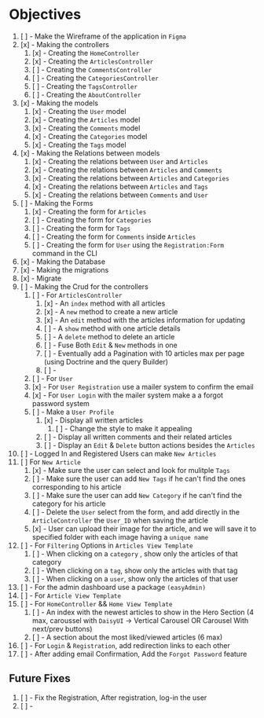 # Objectives

1. [ ] - Make the Wireframe of the application in `Figma`
2. [x] - Making the controllers
    1. [x] - Creating the `HomeController`
    2. [x] - Creating the `ArticlesController`
    3. [ ] - Creating the `CommentsController`
    4. [ ] - Creating the `CategoriesController`
    5. [ ] - Creating the `TagsController`
    6. [ ] - Creating the `AboutController`
3. [x] - Making the models
    1. [x] - Creating the `User` model
    2. [x] - Creating the `Articles` model
    3. [x] - Creating the `Comments` model
    4. [x] - Creating the `Categories` model
    5. [x] - Creating the `Tags` model
4. [x] - Making the Relations between models
    1. [x] - Creating the relations between `User` and `Articles`
    2. [x] - Creating the relations between `Articles` and `Comments`
    3. [x] - Creating the relations between `Articles` and `Categories`
    4. [x] - Creating the relations between `Articles` and `Tags`
    5. [x] - Creating the relations between `Comments` and `User`
5. [ ] - Making the Forms
   1. [x] - Creating the form for `Articles`
   2. [ ] - Creating the form for `Categories`
   3. [ ] - Creating the form for `Tags`
   4. [ ] - Creating the form for `Comments` inside `Articles`
   5. [ ] - Creating the form for `User` using the `Registration:Form` command in the CLI
6. [x] - Making the Database
7. [x] - Making the migrations
8. [x] - Migrate
9. [ ] - Making the Crud for the controllers
    1. [ ] - For `ArticlesController`
       1. [x] - An `index` method with all articles
       2. [x] - A `new` method to create a new article
       3. [x] - An `edit` method with the articles information for updating
       4. [ ] - A `show` method with one article details
       5. [ ] - A `delete` method to delete an article
       6. [ ] - Fuse Both `Edit` & `New` methods in one
       7. [ ] - Eventually add a Pagination with 10 articles max per page (using Doctrine and the query Builder)
       8. [ ] - 
    2. [ ] - For `User`
      1.  [x] - For `User Registration` use a mailer system to confirm the email
      2.  [x] - For `User Login` with the mailer system make a a forgot password system
      3.  [ ] - Make a `User Profile`
          1.  [x] - Display all written articles
              1.  [ ] - Change the style to make it appealing
          2.  [ ] - Display all written comments and their related articles
          3.  [ ] - Display an `Edit` & `Delete` button actions besides the `Articles`
10. [ ] - Logged In and Registered Users can make `New Articles`
11. [ ] For `New Article`
    1.  [x] - Make sure the user can select and look for mulitple `Tags`
    2.  [ ] - Make sure the user can add `New Tags` if he can't find the ones corresponding to his article
    3.  [ ] - Make sure the user can add `New Category` if he can't find the category for his article
    4.  [ ] - Delete the `User` select from the form, and add directly in the `ArticleController` the `User_ID` when saving the article
    5.  [x] - User can upload their image for the article, and we will save it to specified folder with each image having a `unique name`
12. [ ] - For `Filtering` Options in `Articles View Template`
    1.  [ ] - When clicking on a `category` , show only the articles of that category
    2.  [ ] - When clicking on a `tag`, show only the articles with that tag
    3.  [ ] - When clicking on a `user`, show only the articles of that user
13. [ ] - For the admin dashboard use a package `(easyAdmin)`
14. [ ] - For `Article View Template`
15. [ ] - For `HomeController` && `Home View Template`
      1. [ ] - An index with the newest articles to show in the Hero Section (4 max, caroussel with `DaisyUI` -> Vertical Carousel OR Carousel With next/prev buttons)
      2. [ ] - A section about the most liked/viewed articles (6 max)
16. [ ] - For `Login` & `Registration`, add redirection links to each other
17. [ ] - After adding email Confirmation, Add the `Forgot Password` feature


## Future Fixes
1. [ ] - Fix the Registration, After registration, log-in the user
2. [ ] - 
